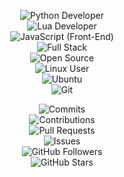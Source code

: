 <div align="center">

![Python Developer](https://img.shields.io/badge/Python_Developer-3776AB?style=flat&logo=python&logoColor=FFD43B&labelColor=1E1E1E&color=306998&fontFamily=Verdana&fontWeight=bold&borderRadius=50)  
![Lua Developer](https://img.shields.io/badge/Lua_Developer-000080?style=flat&logo=lua&logoColor=FFFFFF&labelColor=191970&color=4169E1&fontFamily=Verdana&fontWeight=bold&borderRadius=50)  
![JavaScript (Front-End)](https://img.shields.io/badge/JavaScript_(Front--End)-F7DF1E?style=flat&logo=javascript&logoColor=000000&labelColor=FFD700&color=FFA500&fontFamily=Verdana&fontWeight=bold&borderRadius=50)  
![Full Stack](https://img.shields.io/badge/Full_Stack_Developer-0A66C2?style=flat&logo=react&logoColor=61DAFB&labelColor=1E1E1E&color=282C34&fontFamily=Verdana&fontWeight=bold&borderRadius=50)  
![Open Source](https://img.shields.io/badge/Open_Source_Contributor-3DA639?style=flat&logo=github&logoColor=FFFFFF&labelColor=1E1E1E&color=006400&fontFamily=Verdana&fontWeight=bold&borderRadius=50)  
![Linux User](https://img.shields.io/badge/Linux_User-FCC624?style=flat&logo=linux&logoColor=000000&labelColor=1E1E1E&color=FF4500&fontFamily=Verdana&fontWeight=bold&borderRadius=50)  
![Ubuntu](https://img.shields.io/badge/Ubuntu-E95420?style=flat&logo=ubuntu&logoColor=FFFFFF&labelColor=1E1E1E&color=FF5733&fontFamily=Verdana&fontWeight=bold&borderRadius=50)  
![Git](https://img.shields.io/badge/Git-F05032?style=flat&logo=git&logoColor=FFFFFF&labelColor=1E1E1E&color=A52A2A&fontFamily=Verdana&fontWeight=bold&borderRadius=50)  

![Commits](https://img.shields.io/github/commit-activity/m/isamytanaka?style=flat&logo=github&logoColor=FFFFFF&label=Commits&color=4682B4&labelColor=1E1E1E&fontFamily=Verdana&fontWeight=bold&borderRadius=50)  
![Contributions](https://img.shields.io/github/contributors/isamytanaka?style=flat&logo=github&logoColor=FFFFFF&label=Contributors&color=32CD32&labelColor=1E1E1E&fontFamily=Verdana&fontWeight=bold&borderRadius=50)  
![Pull Requests](https://img.shields.io/github/issues-pr/isamytanaka?style=flat&logo=github&logoColor=FFFFFF&label=Pull_Requests&color=FF8C00&labelColor=1E1E1E&fontFamily=Verdana&fontWeight=bold&borderRadius=50)  
![Issues](https://img.shields.io/github/issues/isamytanaka?style=flat&logo=github&logoColor=FFFFFF&label=Issues&color=DC143C&labelColor=1E1E1E&fontFamily=Verdana&fontWeight=bold&borderRadius=50)  
![GitHub Followers](https://img.shields.io/github/followers/isamytanaka?style=flat&logo=github&logoColor=FFFFFF&label=Followers&color=FF1493&labelColor=8B008B&fontFamily=Verdana&fontWeight=bold&borderRadius=50)  
![GitHub Stars](https://img.shields.io/github/stars/isamytanaka?style=flat&logo=github&logoColor=FFFFFF&label=Stars&color=FFD700&labelColor=FF8C00&fontFamily=Verdana&fontWeight=bold&borderRadius=50)  

</div>